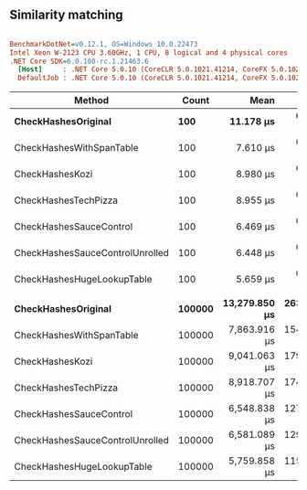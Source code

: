 ## Similarity matching

``` ini

BenchmarkDotNet=v0.12.1, OS=Windows 10.0.22473
Intel Xeon W-2123 CPU 3.60GHz, 1 CPU, 8 logical and 4 physical cores
.NET Core SDK=6.0.100-rc.1.21463.6
  [Host]     : .NET Core 5.0.10 (CoreCLR 5.0.1021.41214, CoreFX 5.0.1021.41214), X64 RyuJIT
  DefaultJob : .NET Core 5.0.10 (CoreCLR 5.0.1021.41214, CoreFX 5.0.1021.41214), X64 RyuJIT


```
|                          Method |  Count |          Mean |       Error |      StdDev |        Median | Ratio | RatioSD |
|-------------------------------- |------- |--------------:|------------:|------------:|--------------:|------:|--------:|
|             **CheckHashesOriginal** |    **100** |     **11.178 μs** |   **0.2216 μs** |   **0.4373 μs** |     **11.177 μs** |  **1.00** |    **0.00** |
|        CheckHashesWithSpanTable |    100 |      7.610 μs |   0.1471 μs |   0.2014 μs |      7.600 μs |  0.69 |    0.04 |
|                 CheckHashesKozi |    100 |      8.980 μs |   0.1668 μs |   0.2548 μs |      8.906 μs |  0.81 |    0.03 |
|            CheckHashesTechPizza |    100 |      8.955 μs |   0.1764 μs |   0.2473 μs |      8.930 μs |  0.81 |    0.05 |
|         CheckHashesSauceControl |    100 |      6.469 μs |   0.1241 μs |   0.1161 μs |      6.483 μs |  0.58 |    0.03 |
| CheckHashesSauceControlUnrolled |    100 |      6.448 μs |   0.1087 μs |   0.1017 μs |      6.467 μs |  0.58 |    0.03 |
|      CheckHashesHugeLookupTable |    100 |      5.659 μs |   0.1085 μs |   0.1814 μs |      5.650 μs |  0.51 |    0.03 |
|                                 |        |               |             |             |               |       |         |
|             **CheckHashesOriginal** | **100000** | **13,279.850 μs** | **263.4838 μs** | **610.6639 μs** | **13,073.583 μs** |  **1.00** |    **0.00** |
|        CheckHashesWithSpanTable | 100000 |  7,863.916 μs | 154.7274 μs | 236.2851 μs |  7,891.298 μs |  0.60 |    0.03 |
|                 CheckHashesKozi | 100000 |  9,041.063 μs | 179.7838 μs | 314.8769 μs |  8,991.456 μs |  0.68 |    0.04 |
|            CheckHashesTechPizza | 100000 |  8,918.707 μs | 174.5114 μs | 271.6933 μs |  8,870.604 μs |  0.68 |    0.04 |
|         CheckHashesSauceControl | 100000 |  6,548.838 μs | 127.2914 μs | 174.2379 μs |  6,539.822 μs |  0.49 |    0.03 |
| CheckHashesSauceControlUnrolled | 100000 |  6,581.089 μs | 129.0194 μs | 211.9826 μs |  6,509.485 μs |  0.50 |    0.03 |
|      CheckHashesHugeLookupTable | 100000 |  5,759.858 μs | 115.1481 μs | 165.1420 μs |  5,771.088 μs |  0.44 |    0.03 |
